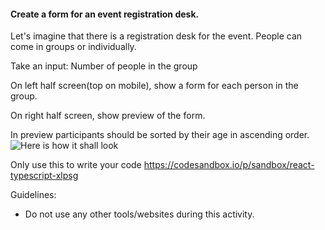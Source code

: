 #### Create a form for an event registration desk.

Let's imagine that there is a registration desk for the event.
People can come in groups or individually.

Take an input: Number of people in the group

On left half screen(top on mobile), show a form for each person in the group.

On right half screen, show preview of the form.

In preview participants should be sorted by their age in ascending order.
![Here is how it shall look](https://static.masaischool.com/saharan/registration-desk-form.png)


<p>Only use this to write your code <a href="https://codesandbox.io/p/sandbox/react-typescript-xlpsg" target="_blank">https://codesandbox.io/p/sandbox/react-typescript-xlpsg</a></p>

Guidelines:
- Do not use any other tools/websites during this activity.
